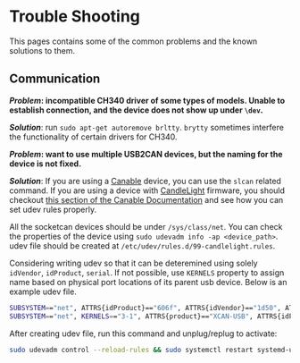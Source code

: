 # Trouble Shooting

This pages contains some of the common problems and the known solutions to them.

## Communication

***Problem*: incompatible CH340 driver of some types of models. Unable to establish connection, and the device does not show up under `\dev`.**

***Solution***:
run `sudo apt-get autoremove brltty`. `brytty` sometimes interfere the functionality of certain drivers for CH340.

***Problem*: want to use multiple USB2CAN devices, but the naming for the device is not fixed.**

***Solution***: If you are using a [Canable](https://canable.io/getting-started.html) device, you can use the `slcan` related command. If you are using a device with [CandleLight](https://github.com/normaldotcom/candleLight_fw) firmware, you should checkout [this section of the Canable Documentation](https://canable.io/getting-started.html#udev-rules) and see how you can set udev rules properly.

All the socketcan devices should be under `/sys/class/net`. You can check the properties of the device using `sudo udevadm info -ap <device_path>`. udev file should be created at `/etc/udev/rules.d/99-candlelight.rules`.

Considering writing udev so that it can be deteremined using solely `idVendor`, `idProduct`, `serial`. If not possible, use `KERNELS` property to assign name based on physical port locations of its parent usb device. Below is an example udev file.

```bash
SUBSYSTEM=="net", ATTRS{idProduct}=="606f", ATTRS{idVendor}=="1d50", ATTRS{serial}=="004C00375646571520363132", NAME="can_bytewrek_0" # using serial number
SUBSYSTEM=="net", KERNELS=="3-1", ATTRS{product}=="XCAN-USB", ATTRS{idProduct}=="000c", ATTRS{idVendor}=="0c72", NAME="can_xcan_0" # using kernel
```

After creating udev file, run this command and unplug/replug to activate:
```bash
sudo udevadm control --reload-rules && sudo systemctl restart systemd-udevd && sudo udevadm trigger
```